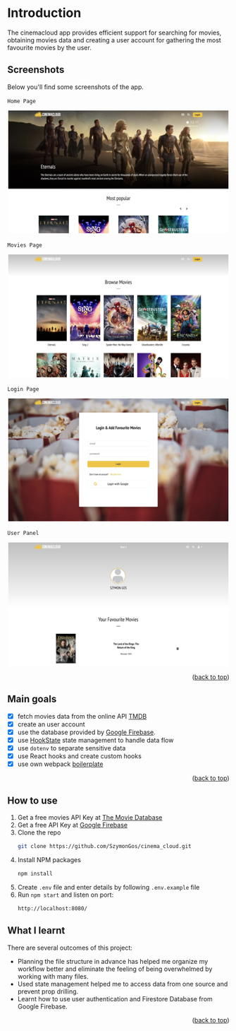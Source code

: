 <div id="top"></div>

# Introduction

The cinemacloud app provides efficient support for searching for movies, obtaining movies data and creating a user account for gathering the most favourite movies by the user.

## Screenshots 
Below you'll find some screenshots of the app.

`Home Page`
<p align='center'>
    <img src='public/promo-imgs/home.jpg' width='500'>
</p>

`Movies Page`
<p align='center'>
    <img src='public/promo-imgs/movies.jpg' width='500'>
</p>

`Login Page`
<p align='center'>
    <img src='public/promo-imgs/login.jpg' width='500'>
</p>

`User Panel`
<p align='center'>
    <img src='public/promo-imgs/userPanel.jpg' width='500'>
</p>

<p align="right">(<a href="#top">back to top</a>)</p>

## Main goals

- [x] fetch movies data from the online API [TMDB](https://www.themoviedb.org/)
- [x] create an user account
- [x] use the database provided by [Google Firebase](https://firebase.google.com/).
- [x] use [HookState](https://hookstate.js.org/) state management to handle data flow
- [x] use `dotenv` to separate sensitive data
- [x] use React hooks and create custom hooks
- [x] use own webpack [boilerplate](https://github.com/SzymonGos/react_webpack_babel_sass)

<p align="right">(<a href="#top">back to top</a>)</p>

## How to use

1. Get a free movies API Key at [The Movie Database](https://www.themoviedb.org/)
1. Get a free API Key at [Google Firebase](https://firebase.google.com/)
3. Clone the repo
   ```sh
   git clone https://github.com/SzymonGos/cinema_cloud.git
   ```
4. Install NPM packages
   ```sh
   npm install
   ```
5. Create `.env` file and enter details by following `.env.example` file
6. Run `npm start` and listen on port: 
   ```sh
   http://localhost:8080/
   ```
   
## What I learnt

There are several outcomes of this project:

* Planning the file structure in advance has helped me organize my workflow better and eliminate the feeling of being overwhelmed by working with many files.
* Used state management helped me to access data from one source and prevent prop drilling.
* Learnt how to use user authentication and Firestore Database from Google Firebase. 

<p align="right">(<a href="#top">back to top</a>)</p>